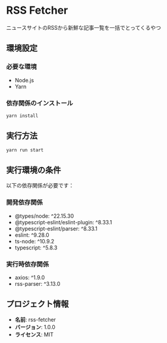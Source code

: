 # RSS Fetcher
ニュースサイトのRSSから新鮮な記事一覧を一括でとってくるやつ

## 環境設定

### 必要な環境
- Node.js
- Yarn

### 依存関係のインストール
```bash
yarn install
```

## 実行方法

```bash
yarn run start
```

## 実行環境の条件

以下の依存関係が必要です：

### 開発依存関係
- @types/node: ^22.15.30
- @typescript-eslint/eslint-plugin: ^8.33.1
- @typescript-eslint/parser: ^8.33.1
- eslint: ^9.28.0
- ts-node: ^10.9.2
- typescript: ^5.8.3

### 実行時依存関係
- axios: ^1.9.0
- rss-parser: ^3.13.0

## プロジェクト情報
- **名前**: rss-fetcher
- **バージョン**: 1.0.0
- **ライセンス**: MIT
